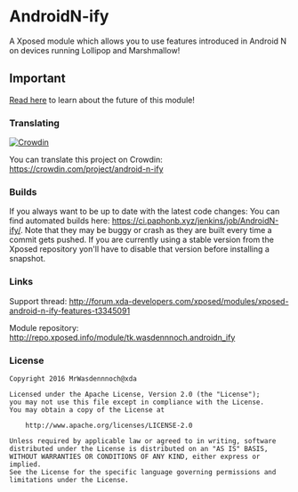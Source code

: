 # AndroidN-ify
A Xposed module which allows you to use features introduced in Android N on devices running Lollipop and Marshmallow!


## Important
[Read here](http://forum.xda-developers.com/showpost.php?p=70305778&postcount=14647) to learn about the future of this module!


### Translating

[![Crowdin](https://d322cqt584bo4o.cloudfront.net/android-n-ify/localized.svg)](https://crowdin.com/project/android-n-ify)

You can translate this project on Crowdin: https://crowdin.com/project/android-n-ify


### Builds

If you always want to be up to date with the latest code changes: You can find automated builds here: https://ci.paphonb.xyz/jenkins/job/AndroidN-ify/. Note that they may be buggy or crash as they are built every time a commit gets pushed. If you are currently using a stable version from the Xposed repository yon'll have to disable that version before installing a snapshot.


### Links

Support thread: http://forum.xda-developers.com/xposed/modules/xposed-android-n-ify-features-t3345091

Module repository: http://repo.xposed.info/module/tk.wasdennnoch.androidn_ify


### License

```
Copyright 2016 MrWasdennnoch@xda

Licensed under the Apache License, Version 2.0 (the "License");
you may not use this file except in compliance with the License.
You may obtain a copy of the License at

    http://www.apache.org/licenses/LICENSE-2.0

Unless required by applicable law or agreed to in writing, software
distributed under the License is distributed on an "AS IS" BASIS,
WITHOUT WARRANTIES OR CONDITIONS OF ANY KIND, either express or implied.
See the License for the specific language governing permissions and
limitations under the License.
```
